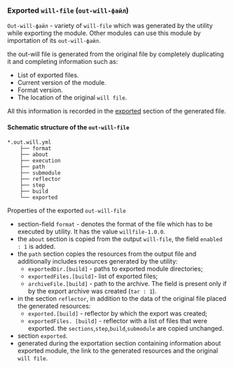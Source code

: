 ### Exported <code>will-file</code> (<code>out-will-файл</code>)

<code>Out-will-файл</code> - variety of <code>will-file</code> which was generated by the utility while exporting the module. Other modules can use this module by importation of its <code>out-will-файл</code>.

the out-will file is generated from the original file by completely duplicating it and completing information such as:

- List of exported files.
- Current version of the module.
- Format version.
- The location of the original `will file`.

All this information is recorded in the [exported](SectionExported.md) section of the generated file.

#### Schematic structure of the `out-will-file`  

```
*.out.will.yml
    ├── format
    ├── about
    ├── execution
    ├── path
    ├── submodule
    ├── reflector
    ├── step
    ├── build
    └── exported

```
Properties of the exported `out-will-file`
- section-field `format` - denotes the format of the file which has to be executed by utility. It has the value `willfile-1.0.0`.
- the `about` section is copied from the output `will-file`, the field  `enabled : 1` is added.
- the `path` section copies the resources from the output file and additionally includes resources generated by the utility:
  -  `exportedDir.[build]` - paths to exported module directories;  
  - `exportedFiles.[build]`- list of exported files;
  - `archiveFile.[build]` -  path to the archive. The field is present only if by the export archive was created  (`tar : 1`).
- in the section `reflector`, in addition to the data of the original file placed the generated resources:
  - `exported.[build]` - reflector by which the export was created;
  - `exportedFiles. [build]` - reflector with a list of files that were exported.
  the `sections`,`step`,`build`,`submodule` are copied unchanged.
- section `exported`.
- generated during the exportation section containing information about exported module, the link to the generated resources and the original `will file`.
